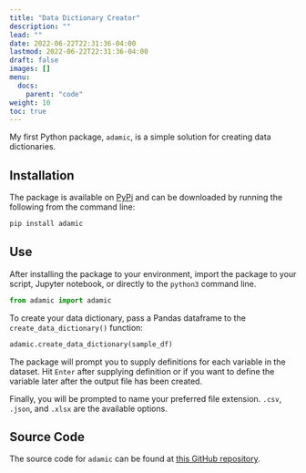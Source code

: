 ```yaml
---
title: "Data Dictionary Creator"
description: ""
lead: ""
date: 2022-06-22T22:31:36-04:00
lastmod: 2022-06-22T22:31:36-04:00
draft: false
images: []
menu:
  docs:
    parent: "code"
weight: 10
toc: true
---
```


My first Python package, `adamic`, is a simple solution for creating data dictionaries. 

## Installation

The package is available on [PyPi](https://pypi.org/project/adamic/) and can be downloaded by running the following from the command line:

```sh
pip install adamic
```

## Use

After installing the package to your environment, import the package to your script, Jupyter notebook, or directly to the `python3` command line.

```python
from adamic import adamic
```

To create your data dictionary, pass a Pandas dataframe to the `create_data_dictionary()` function:

```python
adamic.create_data_dictionary(sample_df)
```

The package will prompt you to supply definitions for each variable in the dataset. Hit `Enter` after supplying definition or if you want to define the variable later after the output file has been created.

Finally, you will be prompted to name your preferred file extension. `.csv`, `.json`, and `.xlsx` are the available options.

## Source Code

The source code for `adamic` can be found at [this GitHub repository](https://github.com/redsoxfan0219/adamic).